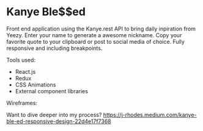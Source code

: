 # Kanye Ble$$ed 
Front end application using the Kanye.rest API to bring daily inpiration from Yeezy. Enter your name to generate a awesome nickname. Copy your favorite quote to your clipboard or post to social media of choice. Fully responsive and including breakpoints. 


Tools used: 

- React.js
- Redux
- CSS Animations
- External component libraries



Wireframes: 



Want to dive deeper into my process? 
https://j-rhodes.medium.com/kanye-ble-ed-responsive-design-22d4e17f7368

